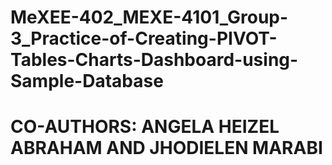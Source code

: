 # MeXEE-402_MEXE-4101_Group-3_Practice-of-Creating-PIVOT-Tables-Charts-Dashboard-using-Sample-Database

# CO-AUTHORS: ANGELA HEIZEL ABRAHAM AND JHODIELEN MARABI
